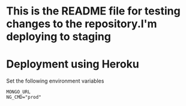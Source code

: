 
This is the README file for testing changes to the repository.I'm deploying to staging
=======
Deployment using Heroku
=======

Set the following environment variables
~~~
MONGO_URL
NG_CMD="prod"
~~~
